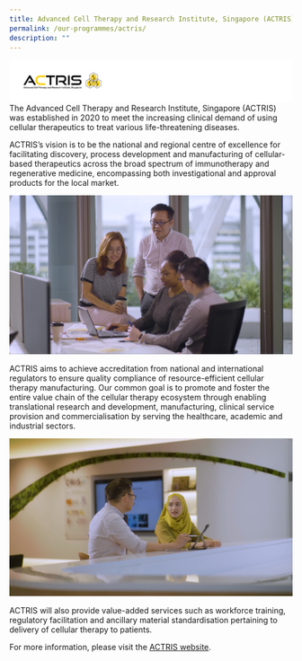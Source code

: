 ```yaml
---
title: Advanced Cell Therapy and Research Institute, Singapore (ACTRIS)
permalink: /our-programmes/actris/
description: ""
---
```

![](/images/Logos/BU%20Banners_ACTRIS.png)
The Advanced Cell Therapy and Research Institute, Singapore (ACTRIS) was established in 2020 to meet the increasing clinical demand of using cellular therapeutics to treat various life-threatening diseases.

ACTRIS’s vision is to be the national and regional centre of excellence for facilitating discovery, process development and manufacturing of cellular-based therapeutics across the broad spectrum of immunotherapy and regenerative medicine, encompassing both investigational and approval products for the local market.

![](/images/Corporate%20photos/03%20-%20ACTRIS%201.png)

ACTRIS aims to achieve accreditation from national and international regulators to ensure quality compliance of resource-efficient cellular therapy manufacturing. Our common goal is to promote and foster the entire value chain of the cellular therapy ecosystem through enabling translational research and development, manufacturing, clinical service provision and commercialisation by serving the healthcare, academic and industrial sectors.

![](/images/Corporate%20photos/04%20-%20ACTRIS%202.png)

ACTRIS will also provide value-added services such as workforce training, regulatory facilitation and ancillary material standardisation pertaining to delivery of cellular therapy to patients.

For more information, please visit the [ACTRIS website](https://actris.sg).